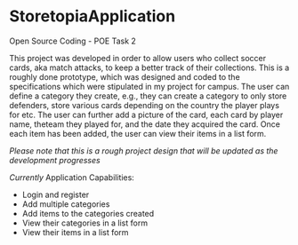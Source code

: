 # StoretopiaApplication
Open Source Coding - POE Task 2

This project was developed in order to allow 
users who collect soccer cards, aka match attacks,
to keep a better track of their collections.
This is a roughly done prototype, which
was designed and coded to the specifications which
were stipulated in my project for campus. The user 
can define a category they create, e.g., they can 
create a category to only store defenders, store various 
cards depending on the country the player plays for etc.
The user can further add a picture of the card, each card by 
player name, theteam they played for, and the 
date they acquired the card. Once each item has been added, 
the user can view their items in a list form.

*Please note that this is a rough project design that will be updated
as the development progresses*

*Currently*
Application Capabilities:
- Login and register
- Add multiple categories
- Add items to the categories created
- View their categories in a list form
- View their items in a list form
